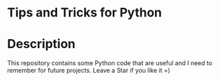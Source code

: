 # Tips and Tricks for Python

# Description

This repository contains some Python code that are useful and I need to remember for future projects. Leave a Star if you like it =)

